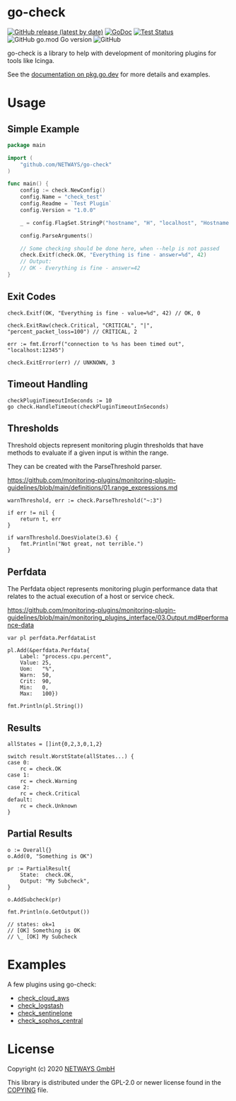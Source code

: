 go-check
========

[![GitHub release (latest by date)](https://img.shields.io/github/v/release/NETWAYS/go-check?label=version)](https://github.com/NETWAYS/go-check/releases)
[![GoDoc](https://img.shields.io/static/v1?label=godoc&message=reference&color=blue)](https://pkg.go.dev/github.com/NETWAYS/go-check)
[![Test Status](https://github.com/NETWAYS/go-check/workflows/Go/badge.svg)](https://github.com/NETWAYS/go-check/actions?query=workflow%3AGo)
![GitHub go.mod Go version](https://img.shields.io/github/go-mod/go-version/NETWAYS/go-check)
![GitHub](https://img.shields.io/github/license/NETWAYS/go-check?color=green)

go-check is a library to help with development of monitoring plugins for tools like Icinga.

See the [documentation on pkg.go.dev](https://pkg.go.dev/github.com/NETWAYS/go-check) for more details and examples.

# Usage

## Simple Example

```go
package main

import (
	"github.com/NETWAYS/go-check"
)

func main() {
	config := check.NewConfig()
	config.Name = "check_test"
	config.Readme = `Test Plugin`
	config.Version = "1.0.0"

	_ = config.FlagSet.StringP("hostname", "H", "localhost", "Hostname to check")

	config.ParseArguments()

	// Some checking should be done here, when --help is not passed
	check.Exitf(check.OK, "Everything is fine - answer=%d", 42)
	// Output:
	// OK - Everything is fine - answer=42
}
```

## Exit Codes

```
check.Exitf(OK, "Everything is fine - value=%d", 42) // OK, 0

check.ExitRaw(check.Critical, "CRITICAL", "|", "percent_packet_loss=100") // CRITICAL, 2

err := fmt.Errorf("connection to %s has been timed out", "localhost:12345")

check.ExitError(err) // UNKNOWN, 3
```

## Timeout Handling

```
checkPluginTimeoutInSeconds := 10
go check.HandleTimeout(checkPluginTimeoutInSeconds)
```

## Thresholds

Threshold objects represent monitoring plugin thresholds that have methods to evaluate if a given input is within the range.

They can be created with the ParseThreshold parser.

https://github.com/monitoring-plugins/monitoring-plugin-guidelines/blob/main/definitions/01.range_expressions.md

```
warnThreshold, err := check.ParseThreshold("~:3")

if err != nil {
    return t, err
}

if warnThreshold.DoesViolate(3.6) {
    fmt.Println("Not great, not terrible.")
}
```

## Perfdata

The Perfdata object represents monitoring plugin performance data that relates to the actual execution of a host or service check.

https://github.com/monitoring-plugins/monitoring-plugin-guidelines/blob/main/monitoring_plugins_interface/03.Output.md#performance-data

```
var pl perfdata.PerfdataList

pl.Add(&perfdata.Perfdata{
    Label: "process.cpu.percent",
    Value: 25,
    Uom:   "%",
    Warn:  50,
    Crit:  90,
    Min:   0,
    Max:   100})

fmt.Println(pl.String())
```

## Results

```
allStates = []int{0,2,3,0,1,2}

switch result.WorstState(allStates...) {
case 0:
    rc = check.OK
case 1:
    rc = check.Warning
case 2:
    rc = check.Critical
default:
    rc = check.Unknown
}
```

## Partial Results

```
o := Overall{}
o.Add(0, "Something is OK")

pr := PartialResult{
    State:  check.OK,
    Output: "My Subcheck",
}

o.AddSubcheck(pr)

fmt.Println(o.GetOutput())

// states: ok=1
// [OK] Something is OK
// \_ [OK] My Subcheck
```


# Examples

A few plugins using go-check:

* [check_cloud_aws](https://github.com/NETWAYS/check_cloud_aws)
* [check_logstash](https://github.com/NETWAYS/check_logstash)
* [check_sentinelone](https://github.com/NETWAYS/check_sentinelone)
* [check_sophos_central](https://github.com/NETWAYS/check_sophos_central)

# License

Copyright (c) 2020 [NETWAYS GmbH](mailto:info@netways.de)

This library is distributed under the GPL-2.0 or newer license found in the [COPYING](./COPYING)
file.
